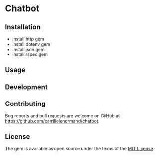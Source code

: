 # Chatbot


## Installation

- install http gem
- install dotenv gem
- install json gem
- install rspec gem


## Usage

## Development


## Contributing

Bug reports and pull requests are welcome on GitHub at https://github.com/camillelenormand/chatbot.

## License

The gem is available as open source under the terms of the [MIT License](https://opensource.org/licenses/MIT).
